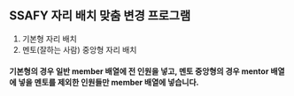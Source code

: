 ## SSAFY 자리 배치 맞춤 변경 프로그램

1. 기본형 자리 배치
2. 멘토(잘하는 사람) 중앙형 자리 배치

#### 기본형의 경우 일반 member 배열에 전 인원을 넣고, 멘토 중앙형의 경우 mentor 배열에 넣을 멘토를 제외한 인원들만 member 배열에 넣습니다. 
